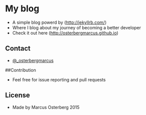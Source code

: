 # My blog
* A simple blog powerd by (http://jekyllrb.com/)
* Where I blog about my journey of becoming a better developer
* Check it out here (http://osterbergmarcus.github.io)

## Contact
* [@_osterbergmarcus](http://www.twitter.com/osterbergmarcus)

##Contribution
* Feel free for issue reporting and pull requests

## License
* Made by Marcus Osterberg 2015
